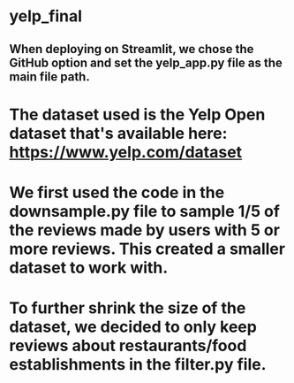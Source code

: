 # yelp_final
## When deploying on Streamlit, we chose the GitHub option and set the yelp_app.py file as the main file path.

# The dataset used is the Yelp Open dataset that's available here: https://www.yelp.com/dataset

# We first used the code in the downsample.py file to sample 1/5 of the reviews made by users with 5 or more reviews. This created a smaller dataset to work with.

# To further shrink the size of the dataset, we decided to only keep reviews about restaurants/food establishments in the filter.py file.


